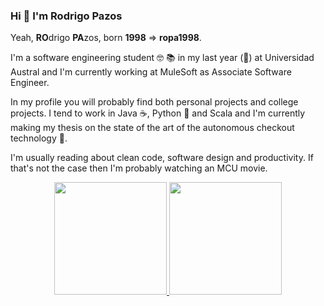### Hi 👋 I'm Rodrigo Pazos

Yeah, **RO**drigo **PA**zos, born **1998** => **ropa1998**.

I'm a software engineering student :nerd_face: :books: in my last year (:crossed_fingers:) at Universidad Austral and I'm currently working at MuleSoft as Associate Software Engineer.

In my profile you will probably find both personal projects and college projects. I tend to work in Java :coffee:, Python :snake: and Scala and I'm currently making my thesis on the state of the art of the autonomous checkout technology 🛒. 

I'm usually reading about clean code, software design and productivity. If that's not the case then I'm probably watching an MCU movie.

<p align="center">
<a href="https://github.com/ropa1998">
  <img height="180em" src="https://github-readme-stats-eight-theta.vercel.app/api?username=ropa1998&show_icons=true&theme=dark&include_all_commits=true&count_private=true"/>
  <img height="180em" src="https://github-readme-stats-eight-theta.vercel.app/api/top-langs/?username=ropa1998&layout=compact&langs_count=8&theme=dark"/>
</a>
</p>


<!--
**ropa1998/ropa1998** is a ✨ _special_ ✨ repository because its `README.md` (this file) appears on your GitHub profile.

Here are some ideas to get you started:

- 🔭 I’m currently working on ...
- 🌱 I’m currently learning ...
- 👯 I’m looking to collaborate on ...
- 🤔 I’m looking for help with ...
- 💬 Ask me about ...
- 📫 How to reach me: ...
- 😄 Pronouns: ...
- ⚡ Fun fact: ...
-->
